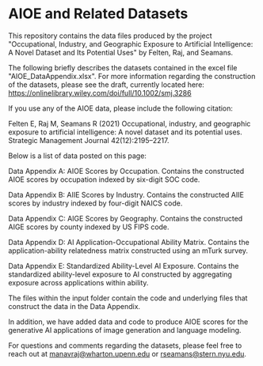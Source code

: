# AIOE and Related Datasets

This repository contains the data files produced by the project "Occupational, Industry, and Geographic Exposure to Artificial Intelligence: A Novel Dataset and Its Potential Uses" by Felten, Raj, and Seamans. 

The following briefly describes the datasets contained in the excel file "AIOE_DataAppendix.xlsx". For more information regarding the construction of the datasets, please see the draft, currently located here: https://onlinelibrary.wiley.com/doi/full/10.1002/smj.3286

If you use any of the AIOE data, please include the following citation:

Felten E, Raj M, Seamans R (2021) Occupational, industry, and geographic exposure to artificial intelligence: A novel dataset and its potential uses. Strategic Management Journal 42(12):2195–2217.

Below is a list of data posted on this page:
 
Data Appendix A: AIOE Scores by Occupation. Contains the constructed AIOE scores by occupation indexed by six-digit SOC code.

Data Appendix B: AIIE Scores by Industry. Contains the constructed AIIE scores by industry indexed by four-digit NAICS code.

Data Appendix C: AIGE Scores by Geography. Contains the constructed AIGE scores by county indexed by US FIPS code.

Data Appendix D: AI Application-Occupational Ability Matrix. Contains the application-ability relatedness matrix constructed using an mTurk survey. 

Data Appendix E: Standardized Ability-Level AI Exposure. Contains the standardized ability-level exposure to AI constructed by aggregating exposure across applications within ability.

The files within the input folder contain the code and underlying files that construct the data in the Data Appendix. 

In addition, we have added data and code to produce AIOE scores for the generative AI applications of image generation and language modeling.

For  questions and comments regarding the datasets, please feel free to reach out at manavraj@wharton.upenn.edu or rseamans@stern.nyu.edu.

